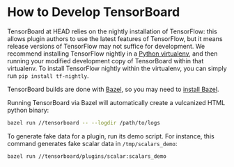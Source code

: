 # How to Develop TensorBoard

TensorBoard at HEAD relies on the nightly installation of TensorFlow: this allows plugin authors to use the latest features of TensorFlow, but it means release versions of TensorFlow may not suffice for development. We recommend installing TensorFlow nightly in a [Python virtualenv](https://virtualenv.pypa.io), and then running your modified development copy of TensorBoard within that virtualenv. To install TensorFlow nightly within the virtualenv, you can simply run `pip install tf-nightly`.

TensorBoard builds are done with [Bazel](https://bazel.build), so you may need to [install Bazel](https://docs.bazel.build/versions/master/install.html).

Running TensorBoard via Bazel will automatically create a vulcanized HTML python binary:

```sh
bazel run //tensorboard -- --logdir /path/to/logs
```

To generate fake data for a plugin, run its demo script. For instance, this command generates fake scalar data in `/tmp/scalars_demo`:

```sh
bazel run //tensorboard/plugins/scalar:scalars_demo
```
